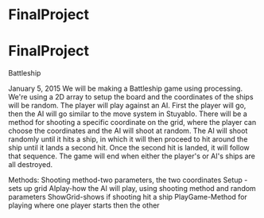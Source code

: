 FinalProject
============
FinalProject
============
Battleship

January 5, 2015
We will be making a Battleship game using processing. We're using a 2D array to setup the board and the coordinates of the ships will be random. The player will play against an AI. First the player will go, then the AI will go similar to the move system in Stuyablo. There will be a method for shooting a specific coordinate on the grid, where the player can choose the coordinates and the AI will shoot at random. The AI will shoot randomly until it hits a ship, in which it will then proceed to hit around the ship until it lands a second hit. Once the second hit is landed, it will follow that sequence. The game will end when either the player's or AI's ships are all destroyed.

Methods:
Shooting method-two parameters, the two coordinates
Setup -sets up grid
AIplay-how the AI will play, using shooting method and random parameters
ShowGrid-shows if shooting hit a ship
PlayGame-Method for playing where one player starts then the other
